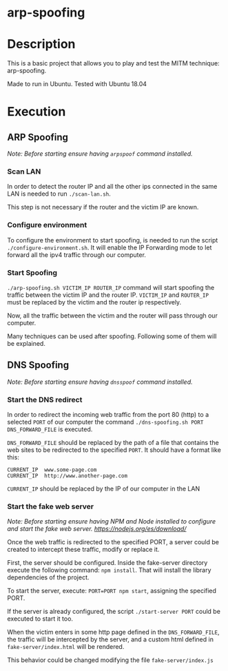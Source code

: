 # arp-spoofing

# Description

This is a basic project that allows you to play and test the MITM technique: arp-spoofing.

Made to run in Ubuntu. Tested with Ubuntu 18.04


# Execution

## ARP Spoofing

_Note: Before starting ensure having `arpspoof` command installed._


### Scan LAN
In order to detect the router IP and all the other ips connected in the same LAN is needed to run `./scan-lan.sh`.

This step is not necessary if the router and the victim IP are known.  

### Configure environment
To configure the environment to start spoofing, is needed to run the script `./configure-environment.sh`. It will enable the IP Forwarding mode to let forward all the ipv4 traffic through our computer.

### Start Spoofing
`./arp-spoofing.sh VICTIM_IP ROUTER_IP` command will start spoofing the traffic between the victim IP and the router IP. `VICTIM_IP` and `ROUTER_IP` must be replaced by the victim and the router ip respectively.

Now, all the traffic between the victim and the router will pass through our computer.

Many techniques can be used after spoofing. Following some of them will be explained. 


## DNS Spoofing

_Note: Before starting ensure having `dnsspoof` command installed._

### Start the DNS redirect
In order to redirect the incoming web traffic from the port 80 (http) to a selected `PORT` of our computer the command `./dns-spoofing.sh PORT DNS_FORWARD_FILE` is executed.

`DNS_FORWARD_FILE` should be replaced by the path of a file that contains the web sites to be redirected to the specified `PORT`.
It should have a format like this:

```
CURRENT_IP	www.some-page.com
CURRENT_IP	http://www.another-page.com
```

`CURRENT_IP` should be replaced by the IP of our computer in the LAN


### Start the fake web server

_Note: Before starting ensure having NPM and Node installed to configure and start the fake web server. https://nodejs.org/es/download/_


Once the web traffic is redirected to the specified PORT, a server could be created to intercept these traffic, modify or replace it.

First, the server should be configured. Inside the fake-server directory execute the following command: `npm install`. That will install the library dependencies of the project.

To start the server, execute: `PORT=PORT npm start`, assigning the specified PORT.

If the server is already configured, the script `./start-server PORT` could be executed to start it too.

When the victim enters in some http page defined in the `DNS_FORWARD_FILE`, the traffic will be intercepted by the server, and a custom html defined in `fake-server/index.html` will be rendered.

This behavior could be changed modifying the file `fake-server/index.js`
